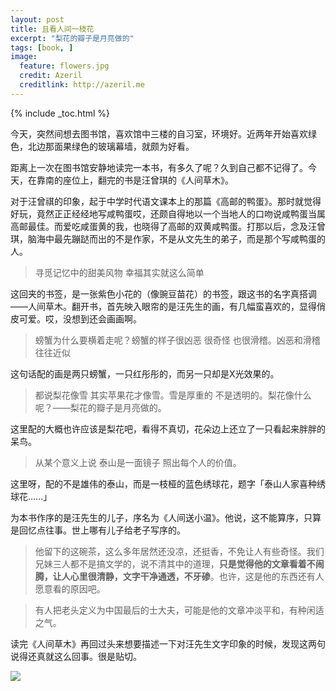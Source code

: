```yaml
---
layout: post
title: 且看人间一枝花
excerpt: "梨花的瓣子是月亮做的"
tags: [book, ]
image:
  feature: flowers.jpg
  credit: Azeril
  creditlink: http://azeril.me
---
```


{% include _toc.html %}

今天，突然间想去图书馆，喜欢馆中三楼的自习室，环境好。近两年开始喜欢绿色，北边那面果绿色的玻璃幕墙，就颇为好看。

距离上一次在图书馆安静地读完一本书，有多久了呢？久到自己都不记得了。今天，在靠南的座位上，翻完的书是汪曾琪的《人间草木》。

对于汪曾祺的印象，起于中学时代语文课本上的那篇《高邮的鸭蛋》。那时就觉得好玩，竟然正正经经地写咸鸭蛋哎，还颇自得地以一个当地人的口吻说咸鸭蛋当属高邮最佳。而爱吃咸蛋黄的我，也晓得了高邮的双黄咸鸭蛋。打那以后，念及汪曾琪，脑海中最先蹦跶而出的不是作家，不是从文先生的弟子，而是那个写咸鸭蛋的人。

> 寻觅记忆中的甜美风物 幸福其实就这么简单

这回夹的书签，是一张紫色小花的（像豌豆苗花）的书签，跟这书的名字真搭调——人间草木。翻开书，首先映入眼帘的是汪先生的画，有几幅蛮喜欢的，显得俏皮可爱。哎，没想到还会画画啊。

> 螃蟹为什么要横着走呢？螃蟹的样子很凶恶 很奇怪 也很滑稽。凶恶和滑稽往往近似 

这句话配的画是两只螃蟹，一只红彤彤的，而另一只却是X光效果的。

> 都说梨花像雪 其实苹果花才像雪。雪是厚重的 不是透明的。梨花像什么呢？——梨花的瓣子是月亮做的。

这里配的大概也许应该是梨花吧，看得不真切，花朵边上还立了一只看起来胖胖的呆鸟。

> 从某个意义上说 泰山是一面镜子 照出每个人的价值。

这里呀，配的不是雄伟的泰山，而是一枝桠的蓝色绣球花，题字「泰山人家喜种绣球花……」

为本书作序的是汪先生的儿子，序名为《人间送小温》。他说，这不能算序，只算是回忆点往事。世上哪有儿子给老子写序的。

> 他留下的这碗茶，这么多年居然还没凉，还挺香，不免让人有些奇怪。我们兄妹三人都不是搞文学的，说不清其中的道理，**只是觉得他的文章看着不闹腾，让人心里很清静，文字干净通透，不牙碜**。也许，这是他的东西还有人愿意看的原因吧。

> 有人把老头定义为中国最后的士大夫，可能是他的文章冲淡平和，有种闲适之气。

读完《人间草木》再回过头来想要描述一下对汪先生文字印象的时候，发现这两句说得还真就这么回事。很是贴切。

![](http://paw.cat/lemon/TreeAndLight.jpg)
